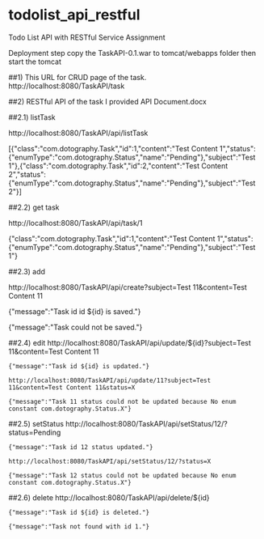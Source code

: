 # todolist_api_restful
Todo List API with RESTful Service Assignment

Deployment step copy the TaskAPI-0.1.war to tomcat/webapps folder then start the tomcat

##1) This URL for CRUD page of the task.
	http://localhost:8080/TaskAPI/task

##2) RESTful API of the task
I provided API Document.docx

##2.1) listTask

http://localhost:8080/TaskAPI/api/listTask

[{"class":"com.dotography.Task","id":1,"content":"Test Content 1","status":{"enumType":"com.dotography.Status","name":"Pending"},"subject":"Test 1"},{"class":"com.dotography.Task","id":2,"content":"Test Content 2","status":{"enumType":"com.dotography.Status","name":"Pending"},"subject":"Test 2"}]

##2.2) get task

http://localhost:8080/TaskAPI/api/task/1

{"class":"com.dotography.Task","id":1,"content":"Test Content 1","status":{"enumType":"com.dotography.Status","name":"Pending"},"subject":"Test 1"}

##2.3) add

http://localhost:8080/TaskAPI/api/create?subject=Test 11&content=Test Content 11

{"message":"Task id id ${id} is saved."}


{"message":"Task could not be saved."}

##2.4) edit
	http://localhost:8080/TaskAPI/api/update/${id}?subject=Test 11&content=Test Content 11
	
	{"message":"Task id ${id} is updated."}

	http://localhost:8080/TaskAPI/api/update/11?subject=Test 11&content=Test Content 11&status=X
	
	{"message":"Task 11 status could not be updated because No enum constant com.dotography.Status.X"}

##2.5) setStatus
	http://localhost:8080/TaskAPI/api/setStatus/12/?status=Pending
	
	{"message":"Task id 12 status updated."}

	http://localhost:8080/TaskAPI/api/setStatus/12/?status=X
	
	{"message":"Task 12 status could not be updated because No enum constant com.dotography.Status.X"}

##2.6) delete
	http://localhost:8080/TaskAPI/api/delete/${id}
	
	{"message":"Task id ${id} is deleted."}

	{"message":"Task not found with id 1."}
